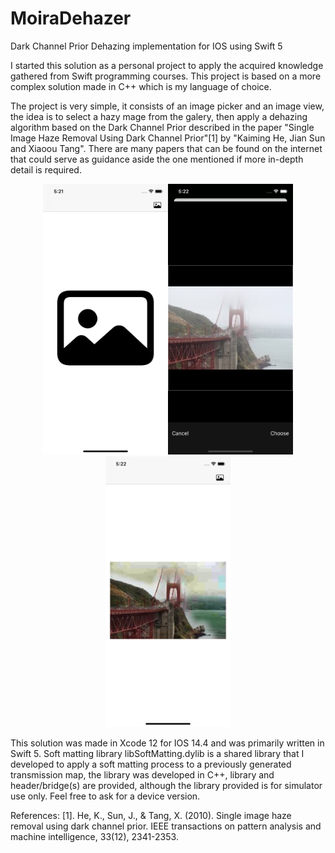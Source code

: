 # MoiraDehazer

Dark Channel Prior Dehazing implementation for IOS using Swift 5

I started this solution as a personal project to apply the acquired knowledge gathered from Swift programming courses.
This project is based on a more complex solution made in C++ which is my language of choice.

The project is very simple, it consists of an image picker and an image view, the idea is to select a hazy mage from the  galery, then apply a dehazing algorithm based on the Dark Channel Prior described in the paper "Single Image Haze Removal Using Dark Channel Prior"[1] by "Kaiming He, Jian Sun and Xiaoou Tang". There are many papers that can be found on the internet that could serve as guidance aside the one mentioned if more in-depth detail is required.

<p align="center">
<img src="RepositoryImages/01.png" width="200" /><img src="RepositoryImages/02.png" width="200" /><img src="RepositoryImages/03.png" width="200" />
</p>

This solution was made in Xcode 12 for IOS 14.4 and was primarily written in Swift 5.
Soft matting library libSoftMatting.dylib is a shared library that I developed to apply a soft matting process to a  previously generated transmission map, the library was developed in C++, library and header/bridge(s) are provided, although the library provided is for simulator use only. Feel free to ask for a device version. 

References:
[1]. He, K., Sun, J., & Tang, X. (2010). Single image haze removal using dark channel prior. IEEE transactions on pattern analysis and machine intelligence, 33(12), 2341-2353.


